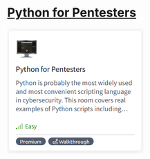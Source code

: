 # [Python for Pentesters](https://tryhackme.com/room/pythonforcybersecurity)

![PythonforPentesters](./images/PythonforPentesters.png)


